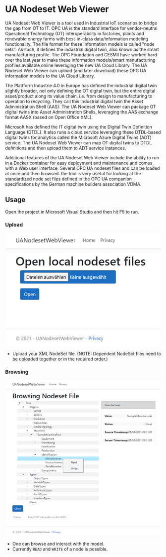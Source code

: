 # UA Nodeset Web Viewer
UA Nodeset Web Viewer is a tool used in Industrial IoT scenarios to bridge the gap from OT to IT. OPC UA is the standard interface for vendor-neutral Operational Technology (OT) interoperability in factories, plants and renewable energy farms with best-in-class data/information modeling functionality. The file format for these information models is called "node sets". As such, it defines the industrial digital twin, also known as the smart manufacturing profile. The OPC Foundation and CESMII have worked hard over the last year to make these information models/smart manufacturing profiles available online leveraging the new UA Cloud Library. The UA Nodeset Web Viewer can upload (and later download) these OPC UA information models to the UA Cloud Library.

The Plattform Industrie 4.0 in Europe has defined the industrial digital twin slightly broader, not only defining the OT digital twin, but the entire digital asset/product along its value chain, i.e. from design to manufacturing to operation to recycling. They call this industrial digital twin the Asset Administration Shell (AAS). The UA Nodeset Web Viewer can package OT digital twins into Asset Administration Shells, leveraging the AAS exchange format AASX (based on Open Office XML).

Microsoft has defined the IT digital twin using the Digital Twin Definition Language (DTDL). It also runs a cloud service leveraging these DTDL-based digital twins for analytics called the Microsoft Azure Digital Twins (ADT) service. The UA Nodeset Web Viewer can map OT digital twins to DTDL definitions and then upload them to ADT service instances.

Additional features of the UA Nodeset Web Viewer include the ability to run in a Docker container for easy deployment and maintenance and comes with a Web user interface. Several OPC UA nodeset files and can be loaded at once and then browsed. the tool is very useful for looking at the standardized node set files defined in the OPC UA companion specifications by the German machine builders association VDMA.

## Usage

Open the project in Microsoft Visual Studio and then hit F5 to run.

###  Upload 

![Start](Docs/Start.png)

- Upload your XML NodeSet file. (NOTE: Dependent NodeSet files need to be uploaded together or in the required order.)


### Browsing

![Browsing](Docs/Sample.png)

- One can browse and interact with the model.
- Currently `READ` and `WRITE` of a node is possible.
